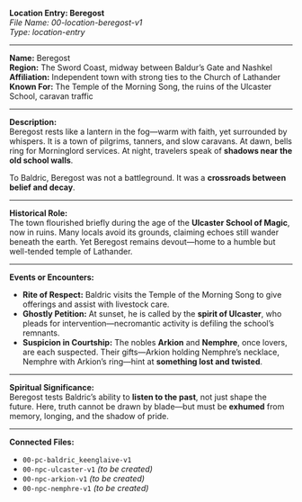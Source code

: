 **Location Entry: Beregost**  
*File Name: 00-location-beregost-v1*  
*Type: location-entry*

---

**Name:** Beregost  
**Region:** The Sword Coast, midway between Baldur’s Gate and Nashkel  
**Affiliation:** Independent town with strong ties to the Church of Lathander  
**Known For:** The Temple of the Morning Song, the ruins of the Ulcaster School, caravan traffic

---

**Description:**  
Beregost rests like a lantern in the fog—warm with faith, yet surrounded by whispers. It is a town of pilgrims, tanners, and slow caravans. At dawn, bells ring for Morninglord services. At night, travelers speak of **shadows near the old school walls**.

To Baldric, Beregost was not a battleground. It was a **crossroads between belief and decay**.

---

**Historical Role:**  
The town flourished briefly during the age of the **Ulcaster School of Magic**, now in ruins. Many locals avoid its grounds, claiming echoes still wander beneath the earth. Yet Beregost remains devout—home to a humble but well-tended temple of Lathander.

---

**Events or Encounters:**  
- **Rite of Respect:** Baldric visits the Temple of the Morning Song to give offerings and assist with livestock care.  
- **Ghostly Petition:** At sunset, he is called by the **spirit of Ulcaster**, who pleads for intervention—necromantic activity is defiling the school’s remnants.  
- **Suspicion in Courtship:** The nobles **Arkion** and **Nemphre**, once lovers, are each suspected. Their gifts—Arkion holding Nemphre’s necklace, Nemphre with Arkion’s ring—hint at **something lost and twisted**.

---

**Spiritual Significance:**  
Beregost tests Baldric’s ability to **listen to the past**, not just shape the future. Here, truth cannot be drawn by blade—but must be **exhumed** from memory, longing, and the shadow of pride.

---

**Connected Files:**  
- `00-pc-baldric_keenglaive-v1`  
- `00-npc-ulcaster-v1` *(to be created)*  
- `00-npc-arkion-v1` *(to be created)*  
- `00-npc-nemphre-v1` *(to be created)*
